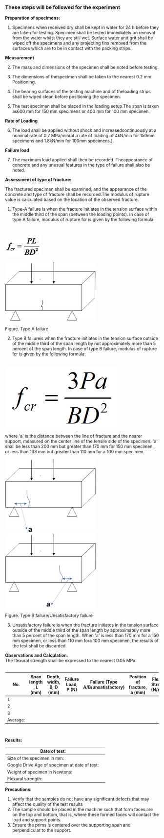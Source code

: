 ### These steps will be followed for the experiment

**Preparation of specimens:**

1. Specimens when received dry shall be kept in water for 24 h before they are taken for testing. Specimen shall be tested immediately on removal from the water whilst they are still wet. Surface water and grit shall be wiped off the specimens and any projecting fins removed from the surfaces which are to be in contact with the packing strips.

**Measurement**

2. The mass and dimensions of the specimen shall be noted before testing.

3. The dimensions of thespecimen shall be taken to the nearest 0.2 mm. Positioning.

4. The bearing surfaces of the testing machine and of theloading strips shall be wiped clean before positioning the specimen.

5. The test specimen shall be placed in the loading setup.The span is taken as600 mm for 150 mm specimens or 400 mm for 100 mm specimen.


**Rate of Loading**

6. The load shall be applied without shock and increasedcontinuously at a nominal rate of 0.7 MPa/min(at a rate of loading of 4kN/min for 150mm specimens and 1.8kN/min for 100mm specimens.).


**Failure load**

7. The maximum load applied shall then be recorded. Theappearance of concrete and any unusual features in the type of failure shall also be noted.


**Assessment of type of fracture:**

The fractured specimen shall be examined, and the appearance of the concrete and type of fracture shall be recorded.The modulus of rupture value is calculated based on the location of the observed fracture.
1. Type-A failure is when the fracture initiates in the tension surface within the middle third of the span (between the loading points). In case of type A failure, modulus of rupture fcr is given by the following formula:
<br>

<img src="images/p1.png"/><br>

<img src="images/p2.png"/>

Figure. Type A failure

2. Type B failureis when the fracture initiates in the tension surface outside of the middle third of the span length by not approximately more than 5 percent of the span length. In case of type B failure, modulus of rupture fcr is given by the following formula:
<br>

<img src="images/p3.png"/>
<br>

where 'a' is the distance between the line of fracture and the nearer support, measured on the center line of the tensile side of the specimen. 'a' shall be less than 200 mm but greater than 170 mm for 150 mm specimen, or less than 133 mm but greater than 110 mm for a 100 mm specimen.

<img src="images/p4.png"/>     
<img src="images/p5.png"/>

Figure. Type B failure/Unsatisfactory failure

3. Unsatisfactory failure is when the fracture initiates in the tension surface outside of the middle third of the span length by approximately more than 5 percent of the span length. When 'a' is less than 170 mm for a 150 mm specimen, or less than 110 mm fora 100 mm specimen, the results of the test shall be discarded.

**Observations and Calculation:**
<br>
The flexural strength shall be expressed to the nearest 0.05 MPa.
<br><br>

| No. | Span length , L (mm) | Depth, width, B, D (mm) |Failure Load, P (N) |Failure (Type A/B/unsatisfactory) |Position of fracture, a (mm) |Flexural Strength (N/mm2) |
| ------ | -------- | ------ |------ |------- |------ |------ |
| 1 | | | | | | |
| 2 | | | | | | |
| 3 | | | | | | |
| Average:| | | | | | |

<br>

**Results:**


|Date of test:  |           | 
|----------- | :-------------: |
| Size of the specimen in mm: |           |
| Google Drive Age of specimen at date of test:| |
| Weight of specimen in Newtons: |  |
| Flexural strength: | |

**Precautions:**
1. Verify that the samples do not have any significant defects that may affect the quality of the test results
2. The sample should be placed in the machine such that form faces are on the top and bottom, that is, where these formed faces will contact the load and support points.
3. Ensure the prims is centered over the supporting span and perpendicular to the support.

